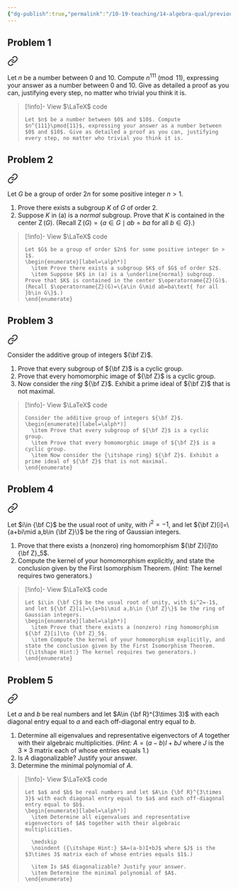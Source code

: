 ```yaml
---
{"dg-publish":true,"permalink":"/10-19-teaching/14-algebra-qual/previous-exams/algebra-qual-2021-09/","updated":"2025-03-17T09:00:00-07:00"}
---
```


## Problem 1


<div class="transclusion internal-embed is-loaded"><a class="markdown-embed-link" href="/10-19-teaching/14-algebra-qual/problem-from-past-exams/group-theory/working-modulo-11/" aria-label="Open link"><svg xmlns="http://www.w3.org/2000/svg" width="24" height="24" viewBox="0 0 24 24" fill="none" stroke="currentColor" stroke-width="2" stroke-linecap="round" stroke-linejoin="round" class="svg-icon lucide-link"><path d="M10 13a5 5 0 0 0 7.54.54l3-3a5 5 0 0 0-7.07-7.07l-1.72 1.71"></path><path d="M14 11a5 5 0 0 0-7.54-.54l-3 3a5 5 0 0 0 7.07 7.07l1.71-1.71"></path></svg></a><div class="markdown-embed">




Let $n$ be a number between $0$ and $10$. Compute $n^{111}\pmod{11}$, expressing your answer as a number between $0$ and $10$. Give as detailed a proof as you can, justifying every step, no matter who trivial you think it is.

> [!info]- View $\LaTeX$ code
> ```
> Let $n$ be a number between $0$ and $10$. Compute $n^{111}\pmod{11}$, expressing your answer as a number between $0$ and $10$. Give as detailed a proof as you can, justifying every step, no matter who trivial you think it is.
> ```

</div></div>

## Problem 2


<div class="transclusion internal-embed is-loaded"><a class="markdown-embed-link" href="/10-19-teaching/14-algebra-qual/problem-from-past-exams/group-theory/subgroups-of-a-group-of-even-order/" aria-label="Open link"><svg xmlns="http://www.w3.org/2000/svg" width="24" height="24" viewBox="0 0 24 24" fill="none" stroke="currentColor" stroke-width="2" stroke-linecap="round" stroke-linejoin="round" class="svg-icon lucide-link"><path d="M10 13a5 5 0 0 0 7.54.54l3-3a5 5 0 0 0-7.07-7.07l-1.72 1.71"></path><path d="M14 11a5 5 0 0 0-7.54-.54l-3 3a5 5 0 0 0 7.07 7.07l1.71-1.71"></path></svg></a><div class="markdown-embed">




Let $G$ be a group of order $2n$ for some positive integer $n > 1$.
1. Prove there exists a subgroup $K$ of $G$ of order $2$.
2. Suppose $K$ in (a) is a *normal* subgroup. Prove that $K$ is contained in the center $\operatorname{Z}(G)$. (Recall $\operatorname{Z}(G)=\{a\in G\mid ab=ba\text{ for all }b\in G\}$.)

> [!info]- View $\LaTeX$ code
> ```
> Let $G$ be a group of order $2n$ for some positive integer $n > 1$.
> \begin{enumerate}[label=\alph*)]
> 	\item Prove there exists a subgroup $K$ of $G$ of order $2$.
> 	\item Suppose $K$ in (a) is a \underline{normal} subgroup. Prove that $K$ is contained in the center $\operatorname{Z}(G)$. (Recall $\operatorname{Z}(G)=\{a\in G\mid ab=ba\text{ for all }b\in G\}$.)
> \end{enumerate}
> ```

</div></div>

## Problem 3


<div class="transclusion internal-embed is-loaded"><a class="markdown-embed-link" href="/10-19-teaching/14-algebra-qual/problem-from-past-exams/ring-theory/the-structure-of-the-integers-as-both-a-group-and-a-ring/" aria-label="Open link"><svg xmlns="http://www.w3.org/2000/svg" width="24" height="24" viewBox="0 0 24 24" fill="none" stroke="currentColor" stroke-width="2" stroke-linecap="round" stroke-linejoin="round" class="svg-icon lucide-link"><path d="M10 13a5 5 0 0 0 7.54.54l3-3a5 5 0 0 0-7.07-7.07l-1.72 1.71"></path><path d="M14 11a5 5 0 0 0-7.54-.54l-3 3a5 5 0 0 0 7.07 7.07l1.71-1.71"></path></svg></a><div class="markdown-embed">




Consider the additive group of integers ${\bf Z}$.
1. Prove that every subgroup of ${\bf Z}$ is a cyclic group.
2. Prove that every homomorphic image of ${\bf Z}$ is a cyclic group.
3. Now consider the *ring* ${\bf Z}$. Exhibit a prime ideal of ${\bf Z}$ that is not maximal.

> [!info]- View $\LaTeX$ code
> ```
> Consider the additive group of integers ${\bf Z}$.
> \begin{enumerate}[label=\alph*)]
> 	\item Prove that every subgroup of ${\bf Z}$ is a cyclic group.
> 	\item Prove that every homomorphic image of ${\bf Z}$ is a cyclic group.
> 	\item Now consider the {\itshape ring} ${\bf Z}$. Exhibit a prime ideal of ${\bf Z}$ that is not maximal.
> \end{enumerate}
> ```

</div></div>

## Problem 4


<div class="transclusion internal-embed is-loaded"><a class="markdown-embed-link" href="/10-19-teaching/14-algebra-qual/problem-from-past-exams/ring-theory/morphism-from-the-gaussian-integers-2/" aria-label="Open link"><svg xmlns="http://www.w3.org/2000/svg" width="24" height="24" viewBox="0 0 24 24" fill="none" stroke="currentColor" stroke-width="2" stroke-linecap="round" stroke-linejoin="round" class="svg-icon lucide-link"><path d="M10 13a5 5 0 0 0 7.54.54l3-3a5 5 0 0 0-7.07-7.07l-1.72 1.71"></path><path d="M14 11a5 5 0 0 0-7.54-.54l-3 3a5 5 0 0 0 7.07 7.07l1.71-1.71"></path></svg></a><div class="markdown-embed">




Let $i\in {\bf C}$ be the usual root of unity, with $i^2=-1$, and let ${\bf Z}[i]=\{a+bi\mid a,b\in {\bf Z}\}$ be the ring of Gaussian integers.
1. Prove that there exists a (nonzero) ring homomorphism ${\bf Z}[i]\to {\bf Z}_5$.
2. Compute the kernel of your homomorphism explicitly, and state the conclusion given by the First Isomorphism Theorem. (*Hint:* The kernel requires two generators.)

> [!info]- View $\LaTeX$ code
> ```
> Let $i\in {\bf C}$ be the usual root of unity, with $i^2=-1$, and let ${\bf Z}[i]=\{a+bi\mid a,b\in {\bf Z}\}$ be the ring of Gaussian integers.
> \begin{enumerate}[label=\alph*)]
> 	\item Prove that there exists a (nonzero) ring homomorphism ${\bf Z}[i]\to {\bf Z}_5$.
> 	\item Compute the kernel of your homomorphism explicitly, and state the conclusion given by the First Isomorphism Theorem. ({\itshape Hint:} The kernel requires two generators.)
> \end{enumerate}
> ```

</div></div>

## Problem 5


<div class="transclusion internal-embed is-loaded"><a class="markdown-embed-link" href="/10-19-teaching/14-algebra-qual/problem-from-past-exams/linear-algebra/analyzing-an-unusual-matrix/" aria-label="Open link"><svg xmlns="http://www.w3.org/2000/svg" width="24" height="24" viewBox="0 0 24 24" fill="none" stroke="currentColor" stroke-width="2" stroke-linecap="round" stroke-linejoin="round" class="svg-icon lucide-link"><path d="M10 13a5 5 0 0 0 7.54.54l3-3a5 5 0 0 0-7.07-7.07l-1.72 1.71"></path><path d="M14 11a5 5 0 0 0-7.54-.54l-3 3a5 5 0 0 0 7.07 7.07l1.71-1.71"></path></svg></a><div class="markdown-embed">




Let $a$ and $b$ be real numbers and let $A\in {\bf R}^{3\times 3}$ with each diagonal entry equal to $a$ and each off-diagonal entry equal to $b$.
1. Determine all eigenvalues and representative eigenvectors of $A$ together with their algebraic multiplicities. (*Hint:* $A=(a-b)I+bJ$ where $J$ is the $3\times 3$ matrix each of whose entries equals $1$.)
2. Is $A$ diagonalizable? Justify your answer.
3. Determine the minimal polynomial of $A$.

> [!info]- View $\LaTeX$ code
> ```
> Let $a$ and $b$ be real numbers and let $A\in {\bf R}^{3\times 3}$ with each diagonal entry equal to $a$ and each off-diagonal entry equal to $b$.
> \begin{enumerate}[label=\alph*)]
> 	\item Determine all eigenvalues and representative eigenvectors of $A$ together with their algebraic multiplicities.
> 	
> 	\medskip
> 	\noindent ({\itshape Hint:} $A=(a-b)I+bJ$ where $J$ is the $3\times 3$ matrix each of whose entries equals $1$.)
> 	
> 	\item Is $A$ diagonalizable? Justify your answer.
> 	\item Determine the minimal polynomial of $A$.
> \end{enumerate}
> ```

</div></div>

